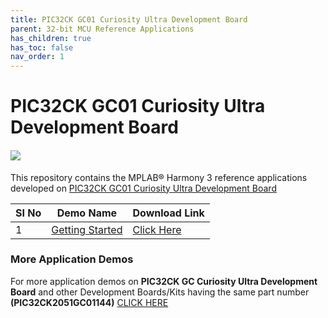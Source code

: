 ```yaml
---
title: PIC32CK GC01 Curiosity Ultra Development Board
parent: 32-bit MCU Reference Applications
has_children: true
has_toc: false
nav_order: 1
---
```

# PIC32CK GC01 Curiosity Ultra Development Board
<h4 align="left"> <img src = "image.jpg"> </h4>


This repository contains the MPLAB® Harmony 3 reference applications developed on [PIC32CK GC01 Curiosity Ultra Development Board](https://www.microchip.com/en-us/development-tool/ev44p93a)   

|SI No| Demo Name | Download Link |
| --- | --- | -- |
| 1 | [Getting Started ](./pic32ck_gc01_cult_getting_started/readme.md) | [Click Here](https://github.com/Microchip-MPLAB-Harmony/reference_apps/releases/latest/download/pic32ck_gc01_cult_getting_started.zip) |


### More Application Demos

For more application demos on **PIC32CK GC Curiosity Ultra Development Board** and other Development Boards/Kits having the same part number **(PIC32CK2051GC01144)** <a href="https://mplab-discover.microchip.com/v1/itemtype/com.microchip.ide.project?s0=PIC32CK2051GC01144" target="_blank"> CLICK HERE </a>
